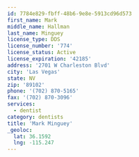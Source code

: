 ```yaml
---
id: 7784e829-fbff-48b6-9e8e-5913cd96d573
first_name: Mark
middle_name: Hallman
last_name: Minguey
license_type: DDS
license_number: '774'
license_status: Active
license_expiration: '42185'
address: '2701 W Charleston Blvd'
city: 'Las Vegas'
state: NV
zip: '89102'
phone: '(702) 870-5165'
fax: '(702) 870-3096'
services:
  - dentist
category: dentists
title: 'Mark Minguey'
_geoloc:
  lat: 36.1592
  lng: -115.247
---
```

